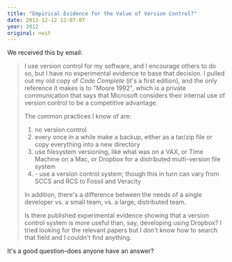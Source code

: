 ```yaml
---
title: "Empirical Evidence for the Value of Version Control?"
date: 2012-12-12 12:07:07
year: 2012
original: nwit
---
```

<p>We received this by email:</p>
<blockquote>
<p>I use version control for my software, and I encourage others to do so, but I have no experimental evidence to base that decision. I pulled out my old copy of <cite>Code Complete</cite> (it's a first edition), and the only reference it makes is to "Moore 1992", which is a private communication that says that Microsoft considers their internal use of version control to be a competitive advantage.</p>
<p>The common practices I know of are:</p>
<ol>
  <li>no version control</li>
  <li>every once in a while make a backup, either as a tar/zip file or copy everything into a new directory</li>
  <li>use filesystem versioning, like what was on a VAX, or Time Machine on a Mac, or Dropbox for a distributed multi-version file system</li>
  <li>- use a version control system; though this in turn can vary from SCCS and RCS to Fossil and Veracity</li>
</ol>
<p>In addition, there's a difference between the needs of a single developer vs. a small team, vs. a large, distributed team.</p>
<p>Is there published experimental evidence showing that a version control system is more useful than, say, developing using Dropbox? I tried looking for the relevant papers but I don't know how to search that field and I couldn't find anything.</p>
</blockquote>
<p>It's a good question–does anyone have an answer?</p>
